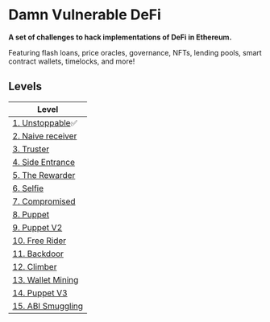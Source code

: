 # Damn Vulnerable DeFi

**A set of challenges to hack implementations of DeFi in Ethereum.**

Featuring flash loans, price oracles, governance, NFTs, lending pools, smart contract wallets, timelocks, and more!

## Levels

| Level                                   |
| --------------------------------------- |
| [1. Unstoppable](test/unstoppable)✅    |
| [2. Naive receiver](test/naivereceiver) |
| [3. Truster](test/truster)              |
| [4. Side Entrance](test/side-entrance)  |
| [5. The Rewarder](test/the-rewarder)    |
| [6. Selfie](test/selfie)                |
| [7. Compromised](test/)                 |
| [8. Puppet](test/puppet)                |
| [9. Puppet V2](test/)                   |
| [10. Free Rider](test/free-rider)       |
| [11. Backdoor](test/backdoor)           |
| [12. Climber](test/climber)             |
| [13. Wallet Mining](test/)              |
| [14. Puppet V3](test/)                  |
| [15. ABI Smuggling](test/)              |
